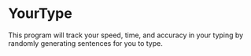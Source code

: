 # YourType
This program will track your speed, time, and accuracy in your typing by randomly generating sentences for you to type. 

